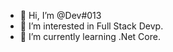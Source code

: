- 👋 Hi, I’m @Dev#013
- 👀 I’m interested in Full Stack Devp.
- 🌱 I’m currently learning .Net Core.



<!---
ArifDev013/ArifDev013 is a ✨ special ✨ repository because its `README.md` (this file) appears on your GitHub profile.
You can click the Preview link to take a look at your changes.
--->
